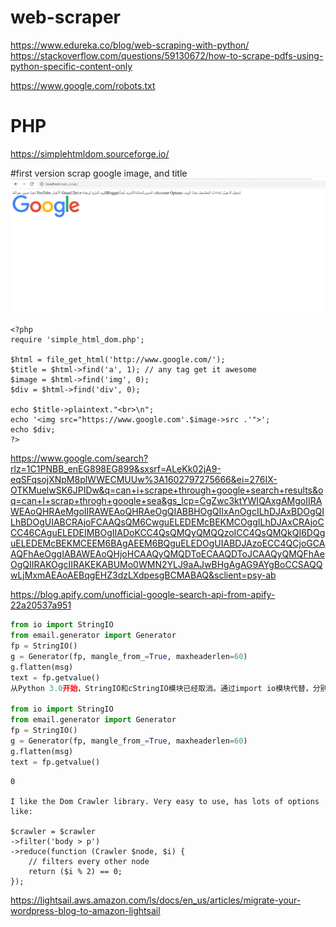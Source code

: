 # web-scraper
https://www.edureka.co/blog/web-scraping-with-python/
https://stackoverflow.com/questions/59130672/how-to-scrape-pdfs-using-python-specific-content-only

https://www.google.com/robots.txt

# PHP
https://simplehtmldom.sourceforge.io/


#first version scrap google image, and title
<img src='top_scrap.PNG'>


```
<?php
require 'simple_html_dom.php';

$html = file_get_html('http://www.google.com/');
$title = $html->find('a', 1); // any tag get it awesome
$image = $html->find('img', 0);
$div = $html->find('div', 0);

echo $title->plaintext."<br>\n";
echo '<img src="https://www.google.com'.$image->src .'">';
echo $div;
?>
```






https://www.google.com/search?rlz=1C1PNBB_enEG898EG899&sxsrf=ALeKk02jA9-eqSFqsojXNpM8plWWECMUUw%3A1602797275666&ei=276IX-OTKMuelwSK6JPIDw&q=can+i+scrape+through+google+search+results&oq=can+I+scrap+throgh+google+sea&gs_lcp=CgZwc3ktYWIQAxgAMgoIIRAWEAoQHRAeMgoIIRAWEAoQHRAeOgQIABBHOgQIIxAnOgcILhDJAxBDOgQILhBDOgUIABCRAjoFCAAQsQM6CwguELEDEMcBEKMCOggILhDJAxCRAjoCCC46CAguELEDEIMBOgIIADoKCC4QsQMQyQMQQzoICC4QsQMQkQI6DQguELEDEMcBEKMCEEM6BAgAEEM6BQguELEDOgUIABDJAzoECC4QCjoGCAAQFhAeOggIABAWEAoQHjoHCAAQyQMQDToECAAQDToJCAAQyQMQFhAeOgQIIRAKOgcIIRAKEKABUMo0WMN2YLJ9aAJwBHgAgAG9AYgBoCCSAQQwLjMxmAEAoAEBqgEHZ3dzLXdpesgBCMABAQ&sclient=psy-ab



https://blog.apify.com/unofficial-google-search-api-from-apify-22a20537a951

```python
from io import StringIO
from email.generator import Generator
fp = StringIO()
g = Generator(fp, mangle_from_=True, maxheaderlen=60)
g.flatten(msg)
text = fp.getvalue()
从Python 3.0开始，StringIO和cStringIO模块已经取消。通过import io模块代替，分别使用io.String或io.BytesIO处理文本和数据。从Python 3邮件流文档能看到相关实现StringIO的代码为：

from io import StringIO
from email.generator import Generator
fp = StringIO()
g = Generator(fp, mangle_from_=True, maxheaderlen=60)
g.flatten(msg)
text = fp.getvalue()
```
```
0

I like the Dom Crawler library. Very easy to use, has lots of options like:

$crawler = $crawler
->filter('body > p')
->reduce(function (Crawler $node, $i) {
    // filters every other node
    return ($i % 2) == 0;
});
```
https://lightsail.aws.amazon.com/ls/docs/en_us/articles/migrate-your-wordpress-blog-to-amazon-lightsail
